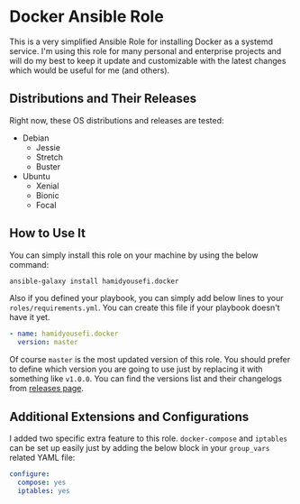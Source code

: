 # Docker Ansible Role
This is a very simplified Ansible Role for installing Docker as a systemd service.
I'm using this role for many personal and enterprise projects and will do my best to keep it
update and customizable with the latest changes which would be useful for me (and others).

## Distributions and Their Releases
Right now, these OS distributions and releases are tested:
- Debian
    - Jessie
    - Stretch
    - Buster
- Ubuntu
    - Xenial
    - Bionic
    - Focal
    
## How to Use It
You can simply install this role on your machine by using the below command:
```bash
ansible-galaxy install hamidyousefi.docker
```
Also if you defined your playbook, you can simply add below lines to your `roles/requirements.yml`.
You can create this file if your playbook doesn't have it yet.
```yaml
- name: hamidyousefi.docker
  version: master
```
Of course `master` is the most updated version of this role. You should prefer to 
define which version you are going to use just by replacing it with something like `v1.0.0`.
You can find the versions list and their changelogs from [releases page](https://github.com/hamidyousefi/ansible-docker/releases).

## Additional Extensions and Configurations
I added two specific extra feature to this role. `docker-compose` and `iptables` can be set up easily just
by adding the below block in your `group_vars` related YAML file:
```yaml
configure:
  compose: yes
  iptables: yes
```
